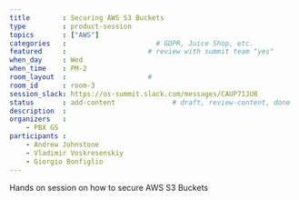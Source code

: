 ```yaml
---
title        : Securing AWS S3 Buckets
type         : product-session
topics       : ["AWS"]
categories   :                      # GDPR, Juice Shop, etc.
featured     :                    # review with summit team "yes"
when_day     : Wed
when_time    : PM-2
room_layout  :                    #
room_id      : room-3
session_slack: https://os-summit.slack.com/messages/CAUP71JU8
status       : add-content              # draft, review-content, done
description  :
organizers   :
    - PBX GS
participants :
    - Andrew Johnstone
    - Vladimir Voskresenskiy
    - Giorgio Bonfiglio
---
```


Hands on session on how to secure AWS S3 Buckets

<!-- (add more details about DevSecOps Maturity Model here)

## WHY

(...)

## What

(...)

## Outcomes

(...)

## References

(...) -->
